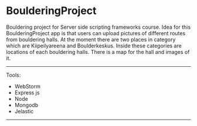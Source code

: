 # BoulderingProject

Bouldering project for Server side scripting frameworks course. 
Idea for this BoulderingProject app is that users can upload pictures
of different routes from bouldering halls. At the moment there are two places
in category which are Kiipeilyareena and Boulderkeskus. Inside these categories
are locations of each bouldering halls. There is a map for the hall and images of it.

---

Tools:
* WebStorm
* Express js
* Node
* Mongodb
* Jelastic

---

